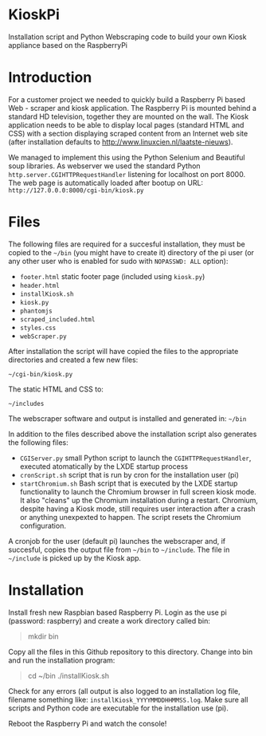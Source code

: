KioskPi
=======

Installation script and Python Webscraping code to build your own Kiosk appliance based on the RaspberryPi

# Introduction

For a customer project we needed to quickly build a Raspberry Pi based Web - scraper and kiosk application. The Raspberry Pi is mounted behind a standard HD television, together they are mounted on the wall. The Kiosk application needs to be able to display local pages (standard HTML and CSS) with a section displaying scraped content from an Internet web site (after installation defaults to http://www.linuxcien.nl/laatste-nieuws).

We managed to implement this using the Python Selenium and Beautiful soup libraries. As webserver we used the standard Python `http.server.CGIHTTPRequestHandler` listening for localhost on port 8000. The web page is automatically loaded after bootup on URL: `http://127.0.0.0:8000/cgi-bin/kiosk.py` 

# Files

The following files are required for a succesful installation, they must be copied to the `~/bin` (you might have to create it) directory of the pi user (or any other user who is enabled for sudo with `NOPASSWD: ALL` option):

+ `footer.html` static footer page (included using `kiosk.py`)
+ `header.html`
+ `installKiosk.sh`
+ `kiosk.py`
+ `phantomjs`
+ `scraped_included.html`
+ `styles.css`
+ `webScraper.py`

After installation the script will have copied the files to the appropriate directories and created a few new files:

`~/cgi-bin/kiosk.py`

The static HTML and CSS to:

`~/includes`

The webscraper software and output is installed and generated in:
`~/bin`

In addition to the files described above the installation script also generates the following files:

* `CGIServer.py` small Python script to launch the `CGIHTTPRequestHandler`, executed atomatically by the LXDE startup process 
* `cronScript.sh` script that is run by cron for the installation user (pi)
* `startChromium.sh` Bash script that is executed by the LXDE startup functionality to launch the Chromium browser in full screen kiosk mode. It also "cleans" up the Chromium installation during a restart. Chromium, despite having a Kiosk mode, still requires user interaction after a crash or anything unexpexted to happen. The script resets the Chromium configuration.

A cronjob for the user (default pi) launches the webscraper and, if succesful, copies the output file from `~/bin` to `~/include`. The file in `~/include` is picked up by the Kiosk app.

# Installation

Install fresh new Raspbian based Raspberry Pi. Login as the use pi (password: raspberry) and create a work directory called bin:

>mkdir bin

Copy all the files in this Github repository to this directory.
Change into bin and run the installation program:

>cd ~/bin
>./installKiosk.sh

Check for any errors (all output is also logged to an installation log file, filename something like: `installKiosk_YYYYMMDDHHMMSS.log`. Make sure all scripts and Python code are executable for the installation use (pi).

Reboot the Raspberry Pi and watch the console!
